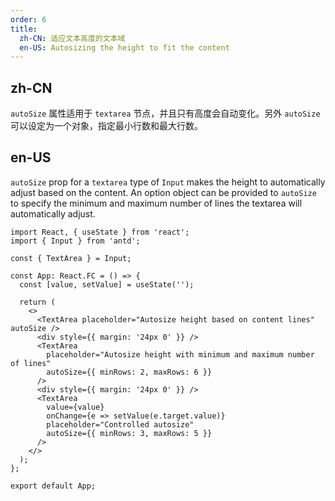 ```yaml
---
order: 6
title:
  zh-CN: 适应文本高度的文本域
  en-US: Autosizing the height to fit the content
---
```


## zh-CN

`autoSize` 属性适用于 `textarea` 节点，并且只有高度会自动变化。另外 `autoSize` 可以设定为一个对象，指定最小行数和最大行数。

## en-US

`autoSize` prop for a `textarea` type of `Input` makes the height to automatically adjust based on the content. An option object can be provided to `autoSize` to specify the minimum and maximum number of lines the textarea will automatically adjust.

```tsx
import React, { useState } from 'react';
import { Input } from 'antd';

const { TextArea } = Input;

const App: React.FC = () => {
  const [value, setValue] = useState('');

  return (
    <>
      <TextArea placeholder="Autosize height based on content lines" autoSize />
      <div style={{ margin: '24px 0' }} />
      <TextArea
        placeholder="Autosize height with minimum and maximum number of lines"
        autoSize={{ minRows: 2, maxRows: 6 }}
      />
      <div style={{ margin: '24px 0' }} />
      <TextArea
        value={value}
        onChange={e => setValue(e.target.value)}
        placeholder="Controlled autosize"
        autoSize={{ minRows: 3, maxRows: 5 }}
      />
    </>
  );
};

export default App;
```
